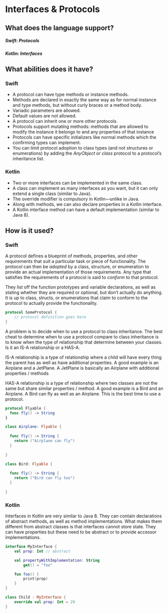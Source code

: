 # Interfaces & Protocols
## What does the language support?
##### Swift: Protocols
##### Kotlin: Interfaces
## What abilities does it have?
### Swift
* A protocol can have type methods or instance methods.
* Methods are declared in exactly the same way as for normal instance and type methods, but without curly braces or a method body.
* Variadic parameters are allowed.
* Default values are not allowed.
* A protocol can inherit one or more other protocols.
* Protocols support mutating methods: methods that are allowed to modify the instance it belongs to and any properties of that instance
* Protocols can have specific initializers like normal methods which the confirming types can implement.
* You can limit protocol adoption to class types (and not structures or enumerations) by adding the *AnyObject* or *class* protocol to a protocol’s inheritance list.
### Kotlin
* Two or more interfaces can be implemented in the same class.
* A class can implement as many interfaces as you want, but it can only extend a single class (similar to Java).
* The override modifier is compulsory in Kotlin—unlike in Java. 
* Along with methods, we can also declare properties in a Kotlin interface. 
* A Kotlin interface method can have a default implementation (similar to Java 8). 

## How is it used?
### Swift
A protocol defines a blueprint of methods, properties, and other requirements that suit a particular task or piece of functionality. The protocol can then be *adopted* by a class, structure, or enumeration to provide an actual implementation of those requirements. Any type that satisfies the requirements of a protocol is said to *conform* to that protocol.

They list off the function prototypes and variable declarations, as well as stating whether they are required or optional, but don’t actually do anything.  It is up to class, structs, or enumerations that claim to conform to the protocol to actually provide the functionality.
```Swift
protocol SomeProtocol {
    // protocol definition goes here
}
```

A problem is to decide when to use a protocol to class inheritance. The best cheat to determine when to use a protocol compare to class inheritance is to know when the type of relationship that determine between your classes. Is it an IS-A relationship or a HAS-A.

IS-A relationship is a type of relationship where a child will have every thing the parent has as well as have additional properties. A good example is an Airplane and a JetPlane. A JetPlane is basically an Airplane with additional properties / methods

HAS-A relationship is a type of relationship where two classes are not the same but share similar properties / method. A good example is a Bird and an Airplane. A Bird can fly as well as an Airplane. This is the best time to use a protocol.
```Swift
protocol Flyable {
  func fly() -> String
}

class Airplane: Flyable {
  
  func fly() -> String {
    return ("Airplane can fly")
  }
  
}

class Bird: Flyable {
  
  func fly() -> String {
    return ("Bird can fly too")
  }
  
}
```
### Kotlin
Interfaces in Kotlin are very similar to Java 8. They can contain declarations of abstract methods, as well as method implementations. What makes them different from abstract classes is that interfaces cannot store state. They can have properties but these need to be abstract or to provide accessor implementations.
```Kotlin
interface MyInterface {
    val prop: Int // abstract

    val propertyWithImplementation: String
        get() = "foo"

    fun foo() {
        print(prop)
    }
}

class Child : MyInterface {
    override val prop: Int = 29
}
```
